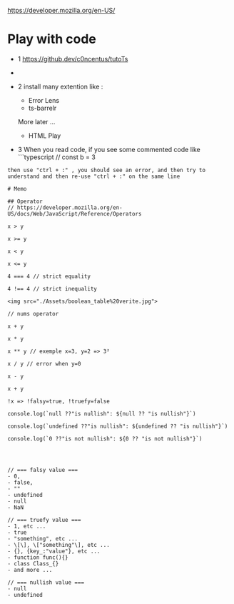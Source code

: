 https://developer.mozilla.org/en-US/


# Play with code

- 1 https://github.dev/c0ncentus/tutoTs
- 
- 2 install many extention like :
    <!-- - CodeRunner -->
    <!-- - Turbo Console Log -->
    - Error Lens
    <!-- - Doxygen Documentation Generator -->
    - ts-barrelr

    More later ...
    <!-- - Fabulous -->
    <!-- - Excel Viewer -->
    - HTML Play

- 3 When you read code, if you see some commented code like ```typescript
// const b = 3
``` 
then use "ctrl + :" , you should see an error, and then try to understand and then re-use "ctrl + :" on the same line

# Memo

## Operator
// https://developer.mozilla.org/en-US/docs/Web/JavaScript/Reference/Operators

x > y

x >= y

x < y 

x <= y

4 === 4 // strict equality

4 !== 4 // strict inequality

<img src="./Assets/boolean_table%20verite.jpg">

// nums operator

x + y

x * y

x ** y // exemple x=3, y=2 => 3²

x / y // error when y=0

x - y

x + y

!x => !falsy=true, !truefy=false 

console.log(`null ??"is nullish": ${null ?? "is nullish"}`)

console.log(`undefined ??"is nullish": ${undefined ?? "is nullish"}`)

console.log(`0 ??"is not nullish": ${0 ?? "is not nullish"}`)




// === falsy value ===
- 0, 
- false, 
- ""
- undefined
- null
- NaN

// === truefy value ===
- 1, etc ... 
- true 
- "something", etc ...
- \[\], \["something"\], etc ...
- {}, {key_:"value"}, etc ...
- function func(){}
- class Class_{}
- and more ...

// === nullish value ===
- null
- undefined